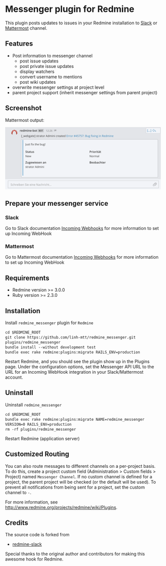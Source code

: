 # Messenger plugin for Redmine

This plugin posts updates to issues in your Redmine installation to [Slack](https://slack.com/) or [Mattermost](https://about.mattermost.com/) channel.

## Features

- Post information to messenger channel
  - post issue updates
  - post private issue updates
  - display watchers
  - convert username to mentions
  - post wiki updates
- overwrite messenger settings at project level
- parent project support (inherit messenger settings from parent project)

## Screenshot

Mattermost output:

![screenshot](https://raw.githubusercontent.com/linh-mtt/redmine_messenger/master/screenshots/screenshot_mattermost.png)

## Prepare your messenger service

### Slack

Go to Slack documentation [Incoming Webhooks](https://api.slack.com/incoming-webhooks) for more information to set up Incoming WebHook

### Mattermost

Go to Mattermost documentation [Incoming Webhooks](https://docs.mattermost.com/developer/webhooks-incoming.html) for more information to set up Incoming WebHook

## Requirements

- Redmine version >= 3.0.0
- Ruby version >= 2.3.0

## Installation

Install `redmine_messenger` plugin for `Redmine`

    cd $REDMINE_ROOT
    git clone https://github.com/linh-mtt/redmine_messenger.git plugins/redmine_messenger
    bundle install --without development test
    bundle exec rake redmine:plugins:migrate RAILS_ENV=production

Restart Redmine, and you should see the plugin show up in the Plugins page.
Under the configuration options, set the Messenger API URL to the URL for an
Incoming WebHook integration in your Slack/Mattermost account.

## Uninstall

Uninstall `redmine_messenger`

    cd $REDMINE_ROOT
    bundle exec rake redmine:plugins:migrate NAME=redmine_messenger VERSION=0 RAILS_ENV=production
    rm -rf plugins/redmine_messenger

Restart Redmine (application server)

## Customized Routing

You can also route messages to different channels on a per-project basis. To
do this, create a project custom field (Administration > Custom fields > Project)
named `Messenger Channel`. If no custom channel is defined for a project, the parent
project will be checked (or the default will be used). To prevent all notifications
from being sent for a project, set the custom channel to `-`.

For more information, see http://www.redmine.org/projects/redmine/wiki/Plugins.

## Credits

The source code is forked from

- [redmine-slack](https://github.com/sciyoshi/redmine-slack)

Special thanks to the original author and contributors for making this awesome hook for Redmine.
